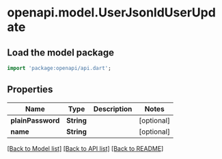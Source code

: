 # openapi.model.UserJsonldUserUpdate

## Load the model package
```dart
import 'package:openapi/api.dart';
```

## Properties
Name | Type | Description | Notes
------------ | ------------- | ------------- | -------------
**plainPassword** | **String** |  | [optional] 
**name** | **String** |  | [optional] 

[[Back to Model list]](../README.md#documentation-for-models) [[Back to API list]](../README.md#documentation-for-api-endpoints) [[Back to README]](../README.md)


